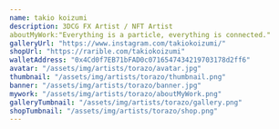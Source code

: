 ```yaml
---
name: takio koizumi
description: 3DCG FX Artist / NFT Artist
aboutMyWork:"Everything is a particle, everything is connected."
galleryUrl: "https://www.instagram.com/takiokoizumi/"
shopUrl: "https://rarible.com/takiokoizumi"
walletAddress: "0x4Cd0f7EB71bFAD0c0716547434219703178d2ff6"
avatar: "/assets/img/artists/torazo/avatar.jpg"
thumbnail: "/assets/img/artists/torazo/thumbnail.png"
banner: "/assets/img/artists/torazo/banner.jpg"
mywork: "/assets/img/artists/torazo/aboutMyWork.png"
galleryTumbnail: "/assets/img/artists/torazo/gallery.png"
shopTumbnail: "/assets/img/artists/torazo/shop.png"
---
```

